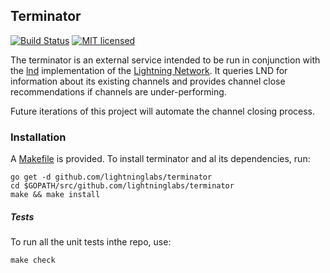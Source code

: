 ## Terminator

[![Build Status](https://img.shields.io/travis/lightningnetwork/lnd.svg)](https://travis-ci.org/lightningnetwork/lnd)
[![MIT licensed](https://img.shields.io/badge/license-MIT-blue.svg)](https://github.com/lightningnetwork/lnd/blob/master/LICENSE)

The terminator is an external service intended to be run in conjunction with the [lnd](https://github.com/lightningnetwork/lnd) implementation of the [Lightning Network](https://lightning.network). It queries LND for information about its existing channels and provides channel close recommendations if channels are under-performing.  

Future iterations of this project will automate the channel closing process. 

### Installation
A [Makefile](https://github.com/lightninglabs/terminator/blob/master/Makefile) is provided. To install terminator and al its dependencies, run:

```
go get -d github.com/lightninglabs/terminator
cd $GOPATH/src/github.com/lightninglabs/terminator
make && make install
```

##### Tests
To run all the unit tests inthe repo, use:

```
make check
```
